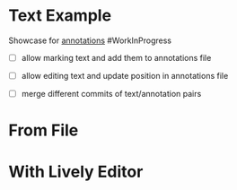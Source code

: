 # Text Example

Showcase for [annotations](edit:/src/client/annotations.js) #WorkInProgress

- [ ] allow marking text and add them to annotations file
- [ ] allow editing text and update position in annotations file
- [ ] merge different commits of text/annotation pairs


<script>
import {AnnotatedText, Annotation, default as AnnotationSet} from "src/client/annotations.js"

var container = lively.query(this, "lively-container");
(async () => {
  var base = container.getDir()
  var textURL = base + "/text.txt"
  var annotationsURL = base + "/text.txt.l4a"


  var text = await textURL.fetchText()
  var annotationSource = await annotationsURL.fetchText() // JSONL format

  var annotatedText = new AnnotatedText(text, annotationSource)
  
  var html = annotatedText.toHTML()

  var textPre = document.createElement("pre")
  textPre.textContent = text

  var annotationsPre = document.createElement("pre")
  annotationsPre.textContent = annotationSource

  var markupPre = document.createElement("pre")
  markupPre.textContent = html
  
  var rendered = <div style="white-space: pre;"></div>
  rendered.innerHTML = html
  
  return <div>
    <h4>Text:</h4> {textPre}
    <h4>Annotations:</h4> {annotationsPre}
    <h4>Gernerated Markup:</h4> {markupPre}
    <h4>Rendered:</h4>
    {rendered}
  </div>
})()

</script>

# From File

<script>

(async () => {
  var text = await AnnotatedText.fromURL(
    "https://lively-kernel.org/lively4/lively4-jens/demos/annotations/text.txt",
    "https://lively-kernel.org/lively4/lively4-jens/demos/annotations/text.txt.l4a")
    
  return text.toHTML()    
})()
</script>

<script>
// #META #Example of Mini-Custom Editor, like in the first days of Lively4
(async () => {
  let textURL = "https://lively-kernel.org/lively4/lively4-jens/demos/annotations/text.txt"
  let annotationURL = "https://lively-kernel.org/lively4/lively4-jens/demos/annotations/text.txt.l4a"

  var editor = await (<lively-code-mirror style="width:800px; height:100px"></lively-code-mirror>)
  editor.mode = "text"
  var cm = editor.editor
  
  let text
  
  
  async function loadText() {
    text  = await AnnotatedText.fromURL(textURL, annotationURL)
    editor.value = text.text
    for(let ea of text.annotations) {
      ea.codeMirrorMark(cm)
    }
    lively.notify("loaded text")
  }
  await loadText()
  
  
  function markColor(color="yellow") {
    var from  = cm.indexFromPos(cm.getCursor("from"))
    var to  = cm.indexFromPos(cm.getCursor("to"))
  
    var annotation = new Annotation({from: from, to: to, name: "color", color: color})
    text.annotations.add(annotation)
    annotation.codeMirrorMark(cm)
   
  }
  
  async function saveText() {
    text.setText(editor.value) // annotatons are updated automatically...
  
    // #TODO, since we are in an editor session that supported annotations, we should extract the annotations 
    // back from code mirror, that saves us potentially unreliable "diff-match-patch" updating of index positions 
    // and can also handle copy and paste
    
    await text.saveToURL(textURL, annotationURL)
    lively.notify("saved text")
  }
  
    
  
  lively.sleep(1).then( () => cm.refresh()) // #hack... do force display?
  return <div>
          <div>
            <button click={evt=> loadText()}>load</button>
            <button click={evt=> saveText()}>save</button>
            <button click={evt=> markColor("lightblue")} style="color:lightblue">mark</button>
            <button click={evt=> markColor("yellow")} style="color:yellow">mark</button>
          </div>
          {editor}
        </div>
})()
</script>



# With Lively Editor

<script>

(async () => {
  var text = await AnnotatedText.fromURL(
    "https://lively-kernel.org/lively4/lively4-jens/demos/annotations/text.txt",
    "https://lively-kernel.org/lively4/lively4-jens/demos/annotations/text.txt.l4a")
    
  var p = document.createElement("pre")  
  debugger
  p.textContent = text.toHTML()
  return p
})()
</script>

<script>
// #META #Example of Mini-Custom Editor, like in the first days of Lively4
(async () => {                     
  let textURL = "https://lively-kernel.org/lively4/lively4-jens/demos/annotations/text.txt"
  let text;
  let annotationsURL;

  let lastText;// for merging

  var livelyEditor = await (<lively-editor style="width:800px; height:100px"></lively-editor>)
  livelyEditor.addEventListener("loaded-file", async evt => {
      textURL = livelyEditor.getURL()
      annotationsURL = textURL + ".l4a" // or something else...
        
      text  = await AnnotatedText.fromURL(textURL, annotationsURL)
      text.annotations.renderCodeMirrorMarks(cm)
      
      lastText = text.clone()
      
  })
  async function saveAnnotations() {
    text.setText(livelyEditor.getText())
    
    var response = await fetch(annotationsURL, {
      method: 'PUT', 
      body: text.annotations.toJSONL(),
      headers: {lastversion: text.annotations.lastVersion }
    })
    var newVersion = response.headers.get("fileversion");
    var conflictVersion = response.headers.get("conflictversion");  
    if (conflictVersion) {
        await solveAnnotationConflict(newVersion, conflictVersion)
    }
    text.annotations.renderCodeMirrorMarks(cm)
  }
  
  
  livelyEditor.addEventListener("saved-file", async evt => {
    saveAnnotations()
  })
  livelyEditor.addEventListener("solved-conflict", evt => {
    // we can ignore this, since it will be solved... by the editor
    lively.notify("TEXT CONFLICT " + evt.detail.version )
  })

  let solvingConflict;

  async function solveAnnotationConflict(newVersion, otherVersion) {
    // solveConflict
    if (solvingConflict) {
      lively.warn("prevent endless recursion in solving conflict?")
      return
    }
    
    lively.notify("CONFLICT " + otherVersion)
    
    var parentAnnotations = lastText.annotations
    var otherAnnotationsSource = await fetch(annotationsURL, {
      headers: { fileversion: otherVersion }
    }).then(r => r.text());
    var otherAnnotations = AnnotationSet.fromJSONL(otherAnnotationsSource)
  
    var myAnnotations = text.annotations
    
    // only when no text diff.....
    var mergedAnnotations =   myAnnotations.merge(otherAnnotations, parentAnnotations)
      
    text.annotations = mergedAnnotations
    text.annotations.renderCodeMirrorMarks(cm)
    text.annotations.lastVersion = otherVersion
    
    solvingConflict = true;
    let stats = {}
    try {
      await saveAnnotations()
    } finally {
      solvingConflict = false;
    }
  }

  livelyEditor.setURL(textURL)
  livelyEditor.loadFile()
  
  var cm = await livelyEditor.awaitEditor()
  
  function markColor(color="yellow") {
    var from  = cm.indexFromPos(cm.getCursor("from"))
    var to  = cm.indexFromPos(cm.getCursor("to"))  
    var annotation = new Annotation({from: from, to: to, name: "color", color: color})
    text.setText(livelyEditor.getText())
    text.annotations.add(annotation)
    annotation.codeMirrorMark(cm)
  }
  
  function clearAnnotations() {
    var from  = cm.indexFromPos(cm.getCursor("from"))
    var to  = cm.indexFromPos(cm.getCursor("to"))
  
    text.annotations.removeFromTo(from, to)
    text.annotations.renderCodeMirrorMarks(cm) 
  }  
     
  lively.sleep(1).then( () => cm.refresh()) // #hack... do force display?
  return <div>
          <div>
            <button click={evt=> markColor("lightblue")} style="color:lightblue">mark</button>
            <button click={evt=> markColor("yellow")} style="color:yellow">mark</button>
            <button click={evt=> clearAnnotations()} style="">clear</button>
          </div>
          {livelyEditor}
        </div>
})()
</script>






